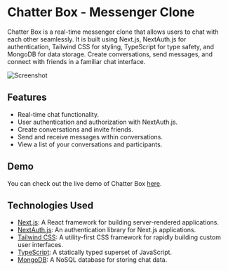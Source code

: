 # Chatter Box - Messenger Clone

Chatter Box is a real-time messenger clone that allows users to chat with each other seamlessly. It is built using Next.js, NextAuth.js for authentication, Tailwind CSS for styling, TypeScript for type safety, and MongoDB for data storage. Create conversations, send messages, and connect with friends in a familiar chat interface.

![Screenshot](screenshot.png)

## Features

- Real-time chat functionality.
- User authentication and authorization with NextAuth.js.
- Create conversations and invite friends.
- Send and receive messages within conversations.
- View a list of your conversations and participants.

## Demo

You can check out the live demo of Chatter Box [here]([https://chatter-box-two.vercel.app/]).

## Technologies Used

- [Next.js](https://nextjs.org/): A React framework for building server-rendered applications.
- [NextAuth.js](https://next-auth.js.org/): An authentication library for Next.js applications.
- [Tailwind CSS](https://tailwindcss.com/): A utility-first CSS framework for rapidly building custom user interfaces.
- [TypeScript](https://www.typescriptlang.org/): A statically typed superset of JavaScript.
- [MongoDB](https://www.mongodb.com/): A NoSQL database for storing chat data.
